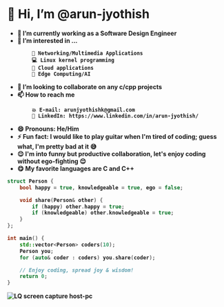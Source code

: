 <b>
  
# 👋 Hi, I’m @arun-jyothish
- 🌱 I’m currently working as a Software Design Engineer
- 👀 I’m interested in ...
~~~
        👾 Networking/Multimedia Applications
        💻 Linux kernel programming
        🔗 Cloud applications
        🤖 Edge Computing/AI
~~~

- 💞️ I’m looking to collaborate on any c/cpp projects
- 📫 How to reach me
~~~
        💥 E-mail: arunjyothishk@gmail.com
        💫 LinkedIn: https://www.linkedin.com/in/arun-jyothish/
~~~
- 😄 Pronouns: He/Him
- ⚡ Fun fact: I would like to play guitar when I'm tired of coding; guess what, I'm pretty bad at it 😅
- 😌 I'm into funny but productive collaboration, let's enjoy coding without ego-fighting 😌
- 😋 My favorite languages are C and C++
~~~c++
struct Person {
    bool happy = true, knowledgeable = true, ego = false;

    void share(Person& other) {
        if (happy) other.happy = true;
        if (knowledgeable) other.knowledgeable = true;
    }
};

int main() {
    std::vector<Person> coders(10);
    Person you;
    for (auto& coder : coders) you.share(coder);

    // Enjoy coding, spread joy & wisdom!
    return 0;
}
~~~
![LQ screen capture host-pc](LQ_screen_cap.gif)
